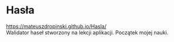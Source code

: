 # Hasła

https://mateuszdropinski.github.io/Hasla/ <br/>
Walidator haseł stworzony na lekcji aplikacji. Początek mojej nauki.
